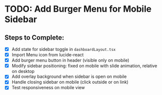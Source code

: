 # TODO: Add Burger Menu for Mobile Sidebar

## Steps to Complete:
- [x] Add state for sidebar toggle in `dashboardLayout.tsx`
- [x] Import Menu icon from lucide-react
- [x] Add burger menu button in header (visible only on mobile)
- [x] Modify sidebar positioning: fixed on mobile with slide animation, relative on desktop
- [x] Add overlay background when sidebar is open on mobile
- [x] Handle closing sidebar on mobile (click outside or on link)
- [x] Test responsiveness on mobile view
